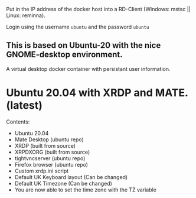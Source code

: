 Put in the IP address of the docker host into a RD-Client (Windows: mstsc || Linux: reminna).

Login using the username `ubuntu` and the password `ubuntu`

## This is based on Ubuntu-20 with the nice GNOME-desktop environment.

A virtual desktop docker container with persistant user information.

# Ubuntu 20.04 with XRDP and MATE. (latest)

Contents:
- Ubuntu 20.04
- Mate Desktop (ubuntu repo)
- XRDP (built from source)
- XRPDXORG (built from source)
- tightvncserver (ubuntu repo)
- Firefox browser (ubuntu repo)
- Custom xrdp.ini script
- Default UK Keyboard layout (Can be changed)
- Default UK Timezone (Can be changed)
- You are now able to set the time zone with the TZ variable
